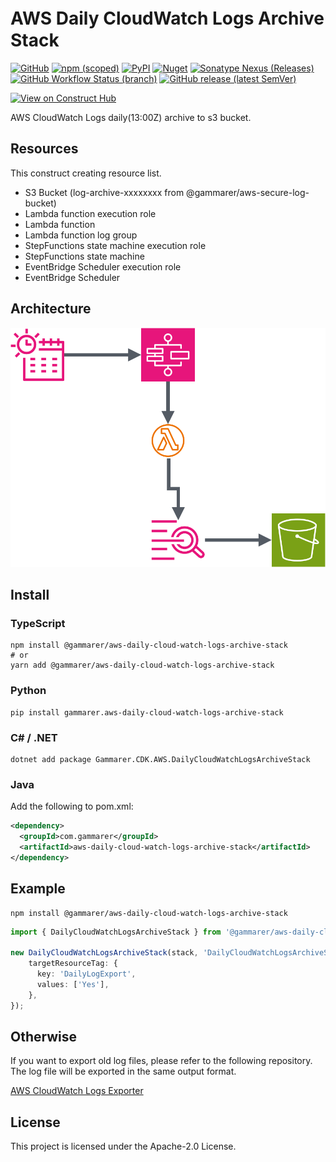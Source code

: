 # AWS Daily CloudWatch Logs Archive　Stack

[![GitHub](https://img.shields.io/github/license/gammarer/aws-daily-cloud-watch-logs-archive-stack?style=flat-square)](https://github.com/gammarer/aws-daily-cloud-watch-logs-archive-stack/blob/main/LICENSE)
[![npm (scoped)](https://img.shields.io/npm/v/@gammarer/aws-daily-cloud-watch-logs-archive-stack?style=flat-square)](https://www.npmjs.com/package/@gammarer/aws-daily-cloud-watch-logs-archive-stack)
[![PyPI](https://img.shields.io/pypi/v/gammarer.aws-daily-cloud-watch-logs-archive-stack?style=flat-square)](https://pypi.org/project/gammarer.aws-daily-cloud-watch-logs-archive-stack/)
[![Nuget](https://img.shields.io/nuget/v/Gammarer.CDK.AWS.DailyCloudWatchLogsArchiveStack?style=flat-square)](https://www.nuget.org/packages/Gammarer.CDK.AWS.DailyCloudWatchLogsArchiveStack/)
[![Sonatype Nexus (Releases)](https://img.shields.io/nexus/r/com.gammarer/aws-daily-cloud-watch-logs-archive-stack?server=https%3A%2F%2Fs01.oss.sonatype.org%2F&style=flat-square)](https://s01.oss.sonatype.org/content/repositories/releases/com/gammarer/aws-daily-cloud-watch-logs-archive-stack/)
[![GitHub Workflow Status (branch)](https://img.shields.io/github/actions/workflow/status/gammarer/aws-daily-cloud-watch-logs-archive-stack/release.yml?branch=main&label=release&style=flat-square)](https://github.com/gammarer/aws-daily-cloud-watch-logs-archive-stack/actions/workflows/release.yml)
[![GitHub release (latest SemVer)](https://img.shields.io/github/v/release/gammarer/aws-daily-cloud-watch-logs-archive-stack?sort=semver&style=flat-square)](https://github.com/gammarer/aws-daily-cloud-watch-logs-archive-stack/releases)

[![View on Construct Hub](https://constructs.dev/badge?package=@gammarer/aws-daily-cloud-watch-logs-archive-stack)](https://constructs.dev/packages/@gammarer/aws-daily-cloud-watch-logs-archive-stack)

AWS CloudWatch Logs daily(13:00Z) archive to s3 bucket.

## Resources

This construct creating resource list.

- S3 Bucket (log-archive-xxxxxxxx from @gammarer/aws-secure-log-bucket)
- Lambda function execution role
- Lambda function
- Lambda function log group
- StepFunctions state machine execution role
- StepFunctions state machine
- EventBridge Scheduler execution role
- EventBridge Scheduler

## Architecture

![architecture](/architecture.drawio.svg)

## Install

### TypeScript

```shell
npm install @gammarer/aws-daily-cloud-watch-logs-archive-stack
# or
yarn add @gammarer/aws-daily-cloud-watch-logs-archive-stack
```

### Python

```shell
pip install gammarer.aws-daily-cloud-watch-logs-archive-stack
```

### C# / .NET

```shell
dotnet add package Gammarer.CDK.AWS.DailyCloudWatchLogsArchiveStack
```

### Java

Add the following to pom.xml:

```xml
<dependency>
  <groupId>com.gammarer</groupId>
  <artifactId>aws-daily-cloud-watch-logs-archive-stack</artifactId>
</dependency>
```

## Example

```shell
npm install @gammarer/aws-daily-cloud-watch-logs-archive-stack
```

```typescript
import { DailyCloudWatchLogsArchiveStack } from '@gammarer/aws-daily-cloud-watch-logs-archive-stack';

new DailyCloudWatchLogsArchiveStack(stack, 'DailyCloudWatchLogsArchiveStack', {
    targetResourceTag: {
      key: 'DailyLogExport',
      values: ['Yes'],
    },
});

```

## Otherwise

If you want to export old log files, please refer to the following repository. The log file will be exported in the same output format.

[AWS CloudWatch Logs Exporter](https://github.com/gammarer/aws-cloud-watch-logs-exporter)

## License

This project is licensed under the Apache-2.0 License.
